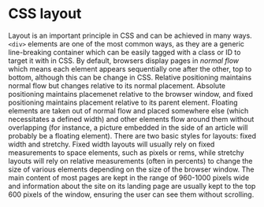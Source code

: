 # CSS layout

Layout is an important principle in CSS and can be achieved in many ways. `<div>` elements are one of the most common ways, as they are a generic line-breaking container which can be easily tagged with a class or ID to target it with in CSS. By default, browsers display pages in *normal flow* which means each element appears sequentially one after the other, top to bottom, although this can be change in CSS. Relative positioning maintains normal flow but changes relative to its normal placement. Absolute positioning maintains placemenet relative to the browser window, and fixed positioning maintains placement relative to its parent element. Floating elements are taken out of normal flow and placed somewhere else (which necessitates a defined width) and other elements flow around them without overlapping (for instance, a picture embedded in the side of an article will probably be a floating element).
There are two basic styles for layouts: fixed width and stretchy. Fixed width layouts will usually rely on fixed measurements to space elements, such as pixels or rems, while stretchy layouts will rely on relative measurements (often in percents) to change the size of various elements depending on the size of the browser window.
The main content of most pages are kept in the range of 960-1000 pixels wide and information about the site on its landing page are usually kept to the top 600 pixels of the window, ensuring the user can see them without scrolling.
